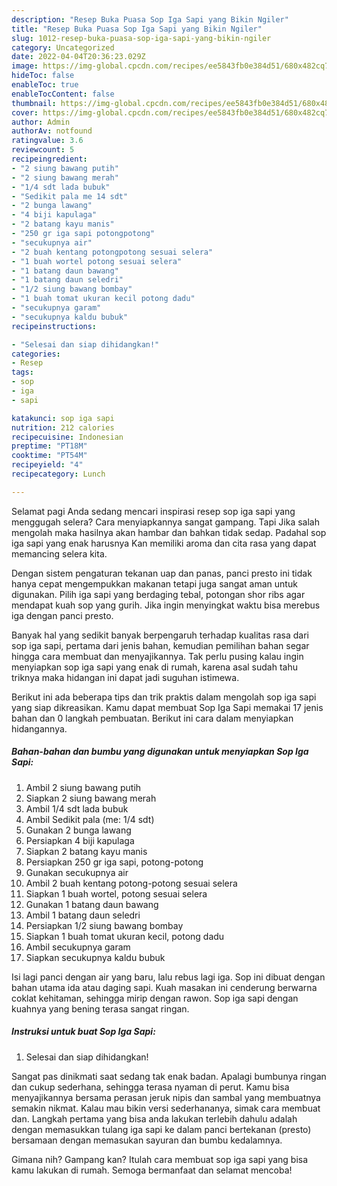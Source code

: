 ```yaml
---
description: "Resep Buka Puasa Sop Iga Sapi yang Bikin Ngiler"
title: "Resep Buka Puasa Sop Iga Sapi yang Bikin Ngiler"
slug: 1012-resep-buka-puasa-sop-iga-sapi-yang-bikin-ngiler
category: Uncategorized
date: 2022-04-04T20:36:23.029Z
image: https://img-global.cpcdn.com/recipes/ee5843fb0e384d51/680x482cq70/sop-iga-sapi-foto-resep-utama.jpg
hideToc: false
enableToc: true
enableTocContent: false
thumbnail: https://img-global.cpcdn.com/recipes/ee5843fb0e384d51/680x482cq70/sop-iga-sapi-foto-resep-utama.jpg
cover: https://img-global.cpcdn.com/recipes/ee5843fb0e384d51/680x482cq70/sop-iga-sapi-foto-resep-utama.jpg
author: Admin
authorAv: notfound
ratingvalue: 3.6
reviewcount: 5
recipeingredient:
- "2 siung bawang putih"
- "2 siung bawang merah"
- "1/4 sdt lada bubuk"
- "Sedikit pala me 14 sdt"
- "2 bunga lawang"
- "4 biji kapulaga"
- "2 batang kayu manis"
- "250 gr iga sapi potongpotong"
- "secukupnya air"
- "2 buah kentang potongpotong sesuai selera"
- "1 buah wortel potong sesuai selera"
- "1 batang daun bawang"
- "1 batang daun seledri"
- "1/2 siung bawang bombay"
- "1 buah tomat ukuran kecil potong dadu"
- "secukupnya garam"
- "secukupnya kaldu bubuk"
recipeinstructions:

- "Selesai dan siap dihidangkan!"
categories:
- Resep
tags:
- sop
- iga
- sapi

katakunci: sop iga sapi 
nutrition: 212 calories
recipecuisine: Indonesian
preptime: "PT18M"
cooktime: "PT54M"
recipeyield: "4"
recipecategory: Lunch

---
```



Selamat pagi Anda sedang mencari inspirasi resep sop iga sapi yang menggugah selera? Cara menyiapkannya sangat gampang. Tapi Jika salah mengolah maka hasilnya akan hambar dan bahkan tidak sedap. Padahal sop iga sapi yang enak harusnya Kan memiliki aroma dan cita rasa yang dapat memancing selera kita.


Dengan sistem pengaturan tekanan uap dan panas, panci presto ini tidak hanya cepat mengempukkan makanan tetapi juga sangat aman untuk digunakan. Pilih iga sapi yang berdaging tebal, potongan shor ribs agar mendapat kuah sop yang gurih. Jika ingin menyingkat waktu bisa merebus iga dengan panci presto.

Banyak hal yang sedikit banyak berpengaruh terhadap kualitas rasa dari sop iga sapi, pertama dari jenis bahan, kemudian pemilihan bahan segar hingga cara membuat dan menyajikannya. Tak perlu pusing kalau ingin menyiapkan sop iga sapi yang enak di rumah, karena asal sudah tahu triknya maka hidangan ini dapat jadi suguhan istimewa.


Berikut ini ada beberapa tips dan trik praktis dalam mengolah sop iga sapi yang siap dikreasikan. Kamu dapat membuat Sop Iga Sapi memakai 17 jenis bahan dan 0 langkah pembuatan. Berikut ini cara dalam menyiapkan hidangannya.

<!--inarticleads1-->

##### Bahan-bahan dan bumbu yang digunakan untuk menyiapkan Sop Iga Sapi:

1. Ambil 2 siung bawang putih
1. Siapkan 2 siung bawang merah
1. Ambil 1/4 sdt lada bubuk
1. Ambil Sedikit pala (me: 1/4 sdt)
1. Gunakan 2 bunga lawang
1. Persiapkan 4 biji kapulaga
1. Siapkan 2 batang kayu manis
1. Persiapkan 250 gr iga sapi, potong-potong
1. Gunakan secukupnya air
1. Ambil 2 buah kentang potong-potong sesuai selera
1. Siapkan 1 buah wortel, potong sesuai selera
1. Gunakan 1 batang daun bawang
1. Ambil 1 batang daun seledri
1. Persiapkan 1/2 siung bawang bombay
1. Siapkan 1 buah tomat ukuran kecil, potong dadu
1. Ambil secukupnya garam
1. Siapkan secukupnya kaldu bubuk


Isi lagi panci dengan air yang baru, lalu rebus lagi iga. Sop ini dibuat dengan bahan utama ida atau daging sapi. Kuah masakan ini cenderung berwarna coklat kehitaman, sehingga mirip dengan rawon. Sop iga sapi dengan kuahnya yang bening terasa sangat ringan. 

<!--inarticleads2-->

##### Instruksi untuk buat Sop Iga Sapi:


1. Selesai dan siap dihidangkan!

Sangat pas dinikmati saat sedang tak enak badan. Apalagi bumbunya ringan dan cukup sederhana, sehingga terasa nyaman di perut. Kamu bisa menyajikannya bersama perasan jeruk nipis dan sambal yang membuatnya semakin nikmat. Kalau mau bikin versi sederhananya, simak cara membuat dan. Langkah pertama yang bisa anda lakukan terlebih dahulu adalah dengan memasukkan tulang iga sapi ke dalam panci bertekanan (presto) bersamaan dengan memasukan sayuran dan bumbu kedalamnya. 

Gimana nih? Gampang kan? Itulah cara membuat sop iga sapi yang bisa kamu lakukan di rumah. Semoga bermanfaat dan selamat mencoba!
